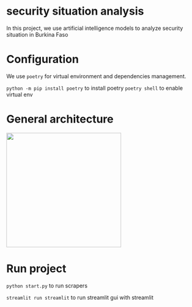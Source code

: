 # security situation analysis

In this project, we use artificial intelligence models to analyze security situation in Burkina Faso

# Configuration 

We use `poetry` for virtual environment and dependencies management.

```python -m pip install poetry``` to install poetry
```poetry shell``` to enable virtual env

# General architecture
<img width="300" src="https://github.com/abdoulfataoh/security-situation-analysis/blob/main/doc/architecture.png">


# Run project

```python start.py``` to run scrapers

```streamlit run streamlit``` to run streamlit gui with streamlit
